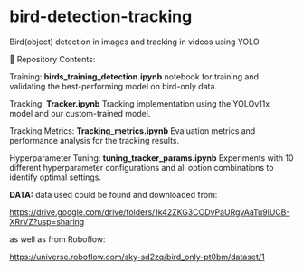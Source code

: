 # bird-detection-tracking
Bird(object) detection in images and tracking in videos using YOLO


📁 Repository Contents:

Training:
**birds_training_detection.ipynb**
notebook for training and validating the best-performing model on bird-only data.

Tracking:
**Tracker.ipynb**
Tracking implementation using the YOLOv11x model and our custom-trained model.

Tracking Metrics:
**Tracking_metrics.ipynb**
Evaluation metrics and performance analysis for the tracking results.

Hyperparameter Tuning:
**tuning_tracker_params.ipynb**
Experiments with 10 different hyperparameter configurations and all option combinations to identify optimal settings.

**DATA:**
data used could be found and downloaded from:

https://drive.google.com/drive/folders/1k42ZKG3CODvPaURgvAaTu9lUCB-XRrVZ?usp=sharing 

as well as from Roboflow: 

https://universe.roboflow.com/sky-sd2zq/bird_only-pt0bm/dataset/1
